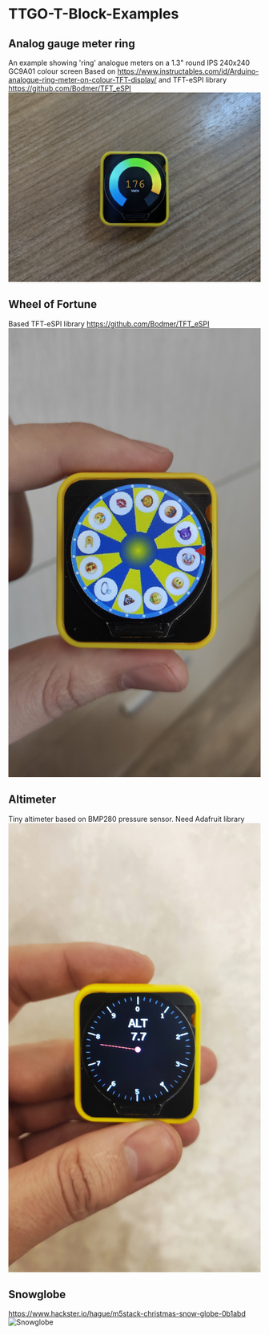 # TTGO-T-Block-Examples
## Analog gauge meter ring
An example showing 'ring' analogue meters on a 1.3" round IPS 240x240 GC9A01 colour screen
Based on https://www.instructables.com/id/Arduino-analogue-ring-meter-on-colour-TFT-display/
and TFT-eSPI library https://github.com/Bodmer/TFT_eSPI
![111](https://github.com/JuriShalkin/TTGO-T-Block-Examples/blob/main/img/1616691796809.jpg)
## Wheel of Fortune
Based TFT-eSPI library https://github.com/Bodmer/TFT_eSPI
![WheelOfFortune](https://github.com/JuriShalkin/TTGO-T-Block-Examples/blob/main/img/1616691796827.jpg)
## Altimeter
Tiny altimeter based on BMP280 pressure sensor. Need Adafruit library
![Altimeter](https://github.com/JuriShalkin/TTGO-T-Block-Examples/blob/main/img/1616691796842.jpg)
## Snowglobe
https://www.hackster.io/hague/m5stack-christmas-snow-globe-0b1abd
![Snowglobe]()
